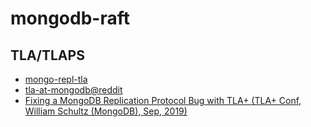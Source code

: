 # mongodb-raft

## TLA/TLAPS
- [mongo-repl-tla](https://github.com/tlaplus/Examples/tree/master/specifications/mongo-repl-tla)
- [tla-at-mongodb@reddit](https://www.reddit.com/r/tlaplus/comments/76zule/tla_at_mongodb/)
- [Fixing a MongoDB Replication Protocol Bug with TLA+ (TLA+ Conf, William Schultz (MongoDB), Sep, 2019)](https://conf.tlapl.us/program/williamschultz/)
